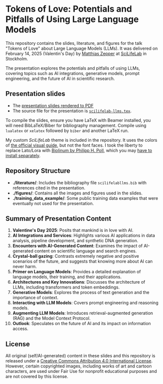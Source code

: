 # Tokens of Love: Potentials and Pitfalls of Using Large Language Models

This repository contains the slides, literature, and figures for the talk "Tokens of Love" about Large Language Models (LLMs). It was delivered on February 14, 2025 (Valentin's Day) by [Matthias Zepper](https://www.linkedin.com/in/matthias-zepper-05b752212/) at [SciLifeLab](https://www.scilifelab.se) in Stockholm. 

The presentation explores the potentials and pitfalls of using LLMs, covering topics such as AI integrations, generative models, prompt engineering, and the future of AI in scientific research.

## Presentation slides

- The [presentation slides rendered to PDF](./scilifelab-llms.pdf) 
- The source file for the presentation is [`scilifelab-llms.tex`](./scilifelab-llms.tex).

To compile the slides, ensure you have LaTeX with Beamer installed, you will need BibLaTeX/Biber for bibliography management. Compile using `lualatex` or `xelatex` followed by `biber` and another LaTeX run.

My custom _SciLifeLab_ theme is included in the repository. It uses the colors of [the official visual guide](https://www.scilifelab.se/community-pages/resources/visual-identity/), but not the font faces. I took the liberty to replace Lato/Lora with [Biolinum by Philipp H. Poll](https://en.wikipedia.org/wiki/Linux_Libertine), which you may [have to install separately](https://ctan.org/pkg/libertine).

## Repository Structure

- **./literature/**: Includes the bibliography file `scilifelabllms.bib` with references cited in the presentation.
- **./figures/**: Contains all the images and figures used in the slides.
- **./training_data_example/**: Some public training data examples that were eventually not used for the presentation.

## Summary of Presentation Content

1. **Valentine's Day 2025**: Posits that mankind is in love with AI.
2. **AI Integrations and Services**: Highlights various AI applications in data analysis, pipeline development, and synthetic DNA generation.
3. **Encounters with AI-Generated Content**: Examines the impact of AI-generated content on scientific language and search engines.
4. **Crystal-ball gazing**: Contrasts extremely negative and positive scenarios of the future, and suggests that knowing more about AI can never harm.
5. **Primer on Language Models**: Provides a detailed explanation of language models, their training, and their applications.
6. **Architectures and Key Innovations**: Discusses the architecture of LLMs, including transformers and token embeddings.
7. **Generative Models**: Explores the process of text generation and the importance of context.
8. **Interacting with LLM Models**: Covers prompt engineering and reasoning models.
9. **Augmenting LLM Models**: Introduces retrieval-augmented generation (RAG) and the Model Context Protocol.
10. **Outlook**: Speculates on the future of AI and its impact on information access.

## License

All original (self/AI-generated) content in these slides and this repository is released under a [Creative Commons Attribution 4.0 International License](https://creativecommons.org/licenses/by/4.0/). However, certain copyrighted images, including works of art and cartoon characters, are used under Fair Use for nonprofit educational purposes and are not covered by this license.
